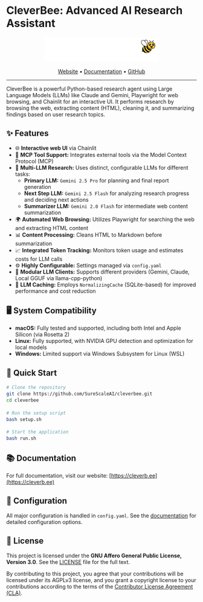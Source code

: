 # CleverBee: Advanced AI Research Assistant

<p align="center">
  <a href="https://cleverb.ee">
    <img src="public/logo_dark.svg" alt="CleverBee Logo" width="300">
  </a>
</p>

<p align="center">
  <a href="https://cleverb.ee">Website</a> •
  <a href="https://cleverb.ee">Documentation</a> •
  <a href="https://github.com/SureScaleAI/cleverbee">GitHub</a>
</p>

---

CleverBee is a powerful Python-based research agent using Large Language Models (LLMs) like Claude and Gemini, Playwright for web browsing, and Chainlit for an interactive UI. It performs research by browsing the web, extracting content (HTML), cleaning it, and summarizing findings based on user research topics.

## ✨ Features

-   🌐 **Interactive web UI** via Chainlit
-   🔧 **MCP Tool Support:** Integrates external tools via the Model Context Protocol (MCP)
-   🧠 **Multi-LLM Research:** Uses distinct, configurable LLMs for different tasks:
    -   **Primary LLM:** `Gemini 2.5 Pro` for planning and final report generation
    -   **Next Step LLM:** `Gemini 2.5 Flash` for analyzing research progress and deciding next actions
    -   **Summarizer LLM:** `Gemini 2.0 Flash` for intermediate web content summarization
-   🌍 **Automated Web Browsing:** Utilizes Playwright for searching the web and extracting HTML content
-   📊 **Content Processing:** Cleans HTML to Markdown before summarization
-   📈 **Integrated Token Tracking:** Monitors token usage and estimates costs for LLM calls
-   ⚙️ **Highly Configurable:** Settings managed via `config.yaml`
-   🚀 **Modular LLM Clients:** Supports different providers (Gemini, Claude, Local GGUF via llama-cpp-python)
-   💾 **LLM Caching:** Employs `NormalizingCache` (SQLite-based) for improved performance and cost reduction

## 🖥️ System Compatibility

-   **macOS:** Fully tested and supported, including both Intel and Apple Silicon (via Rosetta 2)
-   **Linux:** Fully supported, with NVIDIA GPU detection and optimization for local models
-   **Windows:** Limited support via Windows Subsystem for Linux (WSL)

## 🚀 Quick Start

```bash
# Clone the repository
git clone https://github.com/SureScaleAI/cleverbee.git
cd cleverbee

# Run the setup script
bash setup.sh

# Start the application
bash run.sh
```

## 📚 Documentation

For full documentation, visit our website: [https://cleverb.ee](https://cleverb.ee)

## 📝 Configuration

All major configuration is handled in `config.yaml`. See the [documentation](https://cleverb.ee) for detailed configuration options.

## 📄 License

This project is licensed under the **GNU Affero General Public License, Version 3.0**. See the [LICENSE](LICENSE) file for the full text.

By contributing to this project, you agree that your contributions will be licensed under its AGPLv3 license, and you grant a copyright license to your contributions according to the terms of the [Contributor License Agreement (CLA)](CLA.md).
